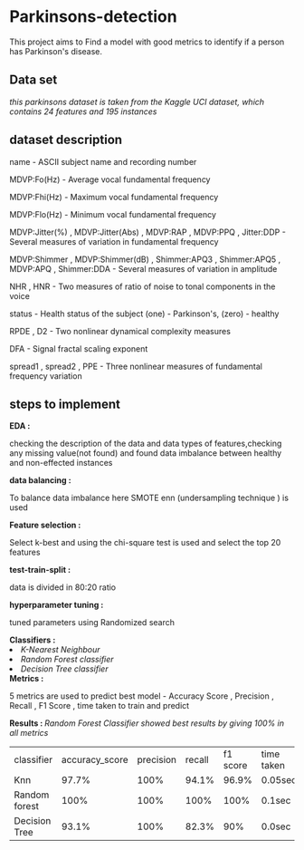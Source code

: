 # Parkinsons-detection
This project aims to Find a model with good metrics to identify if a person has Parkinson's disease.

<h2>Data set</h2>

  <i> this parkinsons dataset is taken from the Kaggle UCI dataset, which contains 24 features and 195 instances </i>


<h2>dataset description</h2>
name - ASCII subject name and recording number

MDVP:Fo(Hz) - Average vocal fundamental frequency

MDVP:Fhi(Hz) - Maximum vocal fundamental frequency

MDVP:Flo(Hz) - Minimum vocal fundamental frequency

MDVP:Jitter(%) , MDVP:Jitter(Abs) , MDVP:RAP , MDVP:PPQ , Jitter:DDP - Several measures of variation in fundamental frequency

MDVP:Shimmer , MDVP:Shimmer(dB) , Shimmer:APQ3 , Shimmer:APQ5 , MDVP:APQ , Shimmer:DDA - Several measures of variation in amplitude

NHR , HNR - Two measures of ratio of noise to tonal components in the voice

status - Health status of the subject (one) - Parkinson's, (zero) - healthy

RPDE , D2 - Two nonlinear dynamical complexity measures

DFA - Signal fractal scaling exponent

spread1 , spread2 , PPE - Three nonlinear measures of fundamental frequency variation

<h2>steps to implement</h2>
<b>EDA :</b><p>checking the description of the data and data types of features,checking any missing value(not found) and found data imbalance between healthy and non-effected instances </p>
<b>data balancing : </b><p>To balance data imbalance here SMOTE enn (undersampling technique ) is used</p>
<b>Feature selection :</b><p> Select k-best and using the chi-square test is used and select the top 20 features</p>
<b>test-train-split : </b><p>data is divided in 80:20 ratio</p>
<b>hyperparameter tuning :</b><p>tuned parameters using Randomized search</p>
<b>Classifiers :</b><li><i>K-Nearest Neighbour</i> </li>  
<li>  <i>Random Forest classifier</i></li>
<li> <i>Decision Tree classifier</i></li> 
<b>Metrics :</b><p>5 metrics are used to predict best model - Accuracy Score , Precision , Recall , F1 Score , time taken to train and predict</p>

<b>Results : </b>
<i>Random Forest Classifier showed best results by giving 100% in all metrics </i>
<table>
  <tr>
    <td>classifier</td>
    <td>accuracy_score</td>
    <td>precision</td>
    <td>recall </td>
    <td>f1 score</td>
    <td>time taken</td>
  </tr>
  <tr>
    <td>Knn</td>
    <td>97.7%</td>
    <td>100%</td>
    <td>94.1%</td>
    <td>96.9%</td>
    <td>0.05sec</td>
  </tr>
   <tr>
    <td>Random forest</td>
    <td>100%</td>
    <td>100%</td>
    <td>100%</td>
    <td>100%</td>
    <td>0.1sec</td>
  </tr>
   <tr>
    <td>Decision Tree</td>
    <td>93.1%</td>
    <td>100%</td>
    <td>82.3%</td>
    <td>90%</td>
    <td>0.0sec</td>
  </tr>
</table>
